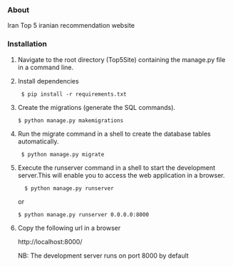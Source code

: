 

### About
Iran Top 5 iranian recommendation website



### Installation


1. Navigate to the root directory (Top5Site) containing the manage.py file in a command line.


2. Install dependencies

      ```
       $ pip install -r requirements.txt
      ```

3.  Create the migrations (generate the SQL commands).

    ```
    $ python manage.py makemigrations
    ```

 
4. Run the migrate command in a shell to create the database tables automatically.
      ```
       $ python manage.py migrate 
      ``` 
   
   
5. Execute the runserver command in a shell to start the development server.This will enable you to access
   the web application in a browser.

      ```
        $ python manage.py runserver
      ```

      or

      ```
      $ python manage.py runserver 0.0.0.0:8000
      ```
   
6. Copy the following url in a browser
   
   http://localhost:8000/
   
   NB: The development server runs on port 8000 by default  

